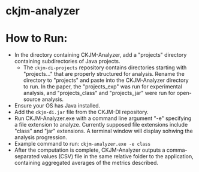 # ckjm-analyzer

# How to Run:
* In the directory containing CKJM-Analyzer, add a "projects" directory containing subdirectories of Java projects.
  * The `ckjm-di-projects` repository contains directories starting with "projects..." that are properly structured for analysis. Rename the directory to "projects" and paste into the CKJM-Analyzer directory to run. In the paper, the "projects_exp" was run for experimental analysis, and "projects_class" and "projects_jar" were run for open-source analysis.
* Ensure your OS has Java installed.
* Add the `ckjm-di.jar` file from the CKJM-DI repository.
* Run CKJM-Analyzer.exe with a command line argument "-e" specifying a file extension to analyze. Currently supposed file extensions include "class" and "jar" extensions. A terminal window will display sohwing the analysis progression.
* Example command to run: `ckjm-analyzer.exe -e class`
* After the computation is complete, CKJM-Analyzer outputs a comma-separated values (CSV) file in the same relative folder to the application, containing aggregated averages of the metrics described.
